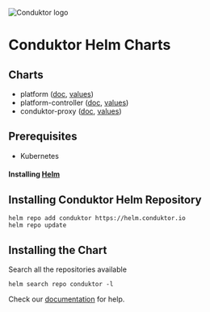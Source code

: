 ![Conduktor logo](https://avatars.githubusercontent.com/u/60062294?s=200&v=4)
# Conduktor Helm Charts

## Charts

- platform ([doc](https://github.com/conduktor/conduktor-public-charts/blob/main/charts/console/README.md), [values](https://github.com/conduktor/conduktor-public-charts/blob/main/charts/console/values.yaml))
- platform-controller ([doc](platform-controller/README.md), [values](platform-controller/values.yaml))
- conduktor-proxy ([doc](proxy/README.md), [values](proxy/values.yaml))

## Prerequisites

- Kubernetes

#### Installing [Helm](https://helm.sh/docs/intro/install/)

## Installing Conduktor Helm Repository

```
helm repo add conduktor https://helm.conduktor.io
helm repo update
```

## Installing the Chart

Search all the repositories available
```
helm search repo conduktor -l
```

Check our [documentation](https://docs.conduktor.io/platform/configuration/env-variables/) for help.
